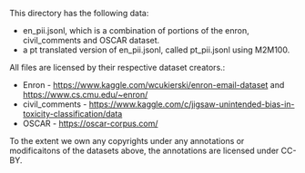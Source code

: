 This directory has the following data:
- en_pii.jsonl, which is a combination of portions of the enron, civil_comments and  OSCAR dataset.
- a pt translated version of en_pii.jsonl, called pt_pii.jsonl using M2M100.

All files are licensed by their respective dataset creators.:
- Enron - https://www.kaggle.com/wcukierski/enron-email-dataset and https://www.cs.cmu.edu/~enron/ 
- civil_comments - https://www.kaggle.com/c/jigsaw-unintended-bias-in-toxicity-classification/data
- OSCAR - https://oscar-corpus.com/

To the extent we own any copyrights under any annotations or modificaitons of the datasets above, the annotations are licensed under CC-BY. 
